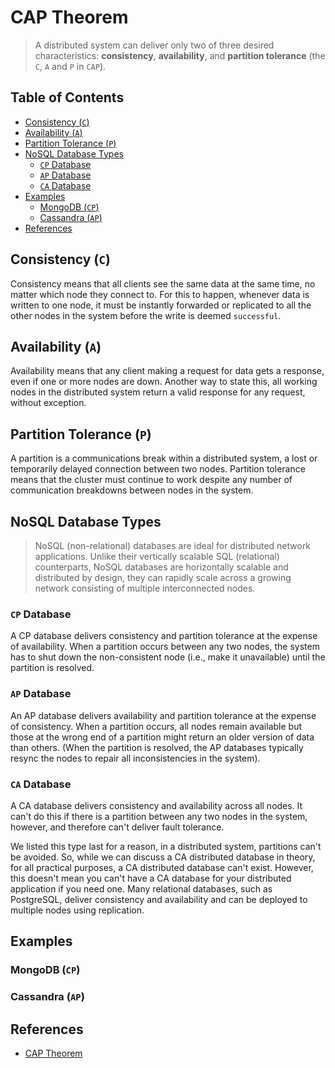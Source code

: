 # CAP Theorem

> A distributed system can deliver only two of three desired characteristics:
> **consistency**, **availability**, and **partition tolerance**
> (the `C`, `A` and `P` in `CAP`).

## Table of Contents

<!-- START doctoc generated TOC please keep comment here to allow auto update -->
<!-- DON'T EDIT THIS SECTION, INSTEAD RE-RUN doctoc TO UPDATE -->

- [Consistency (`C`)](#consistency-c)
- [Availability (`A`)](#availability-a)
- [Partition Tolerance (`P`)](#partition-tolerance-p)
- [NoSQL Database Types](#nosql-database-types)
  - [`CP` Database](#cp-database)
  - [`AP` Database](#ap-database)
  - [`CA` Database](#ca-database)
- [Examples](#examples)
  - [MongoDB (`CP`)](#mongodb-cp)
  - [Cassandra (`AP`)](#cassandra-ap)
- [References](#references)

<!-- END doctoc generated TOC please keep comment here to allow auto update -->

## Consistency (`C`)

Consistency means that all clients see the same data at the same time,
no matter which node they connect to.
For this to happen, whenever data is written to one node,
it must be instantly forwarded or replicated to all the other nodes in the system
before the write is deemed `successful`.

## Availability (`A`)

Availability means that any client making a request for data gets a response,
even if one or more nodes are down.
Another way to state this,
all working nodes in the distributed system return a valid response for any request,
without exception.

## Partition Tolerance (`P`)

A partition is a communications break within a distributed system,
a lost or temporarily delayed connection between two nodes.
Partition tolerance means that the cluster must continue to work
despite any number of communication breakdowns between nodes in the system.

## NoSQL Database Types

> NoSQL (non-relational) databases are ideal for distributed network applications.
> Unlike their vertically scalable SQL (relational) counterparts,
> NoSQL databases are horizontally scalable and distributed by design,
> they can rapidly scale across a growing network consisting of multiple interconnected nodes.

### `CP` Database

A CP database delivers consistency and partition tolerance at the expense of availability.
When a partition occurs between any two nodes,
the system has to shut down the non-consistent node (i.e., make it unavailable)
until the partition is resolved.

### `AP` Database

An AP database delivers availability and partition tolerance at the expense of consistency.
When a partition occurs, all nodes remain available
but those at the wrong end of a partition might return an older version of data than others.
(When the partition is resolved,
the AP databases typically resync the nodes to repair all inconsistencies in the system).

### `CA` Database

A CA database delivers consistency and availability across all nodes.
It can't do this if there is a partition between any two nodes in the system,
however, and therefore can't deliver fault tolerance.

We listed this type last for a reason, in a distributed system, partitions can't be avoided.
So, while we can discuss a CA distributed database in theory, for all practical purposes,
a CA distributed database can't exist.
However, this doesn't mean you can't have a CA database
for your distributed application if you need one.
Many relational databases, such as PostgreSQL,
deliver consistency and availability and can be deployed to multiple nodes using replication.

## Examples

### MongoDB (`CP`)

### Cassandra (`AP`)

## References

- [CAP Theorem](https://www.ibm.com/cloud/learn/cap-theorem)
